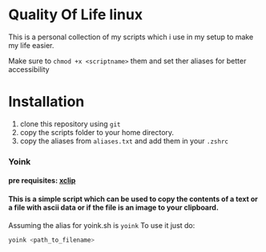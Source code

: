 # Quality Of Life linux

This is a personal collection of my scripts which i use in my setup to make my life easier.

Make sure to ``chmod +x <scriptname>`` them and set ther aliases for better accessibility

# Installation
1. clone this repository using ``git``
2. copy the scripts folder to your home directory.
3. copy the aliases from ``aliases.txt`` and add them in your ``.zshrc``

### Yoink 
#### pre requisites: [xclip](https://github.com/astrand/xclip)
#### This is a simple script which can be used to copy the contents of a text or a file with ascii data or if the file is an image to your clipboard.

Assuming the alias for yoink.sh is ``yoink``
To use it just do:
```bash
yoink <path_to_filename>

```
